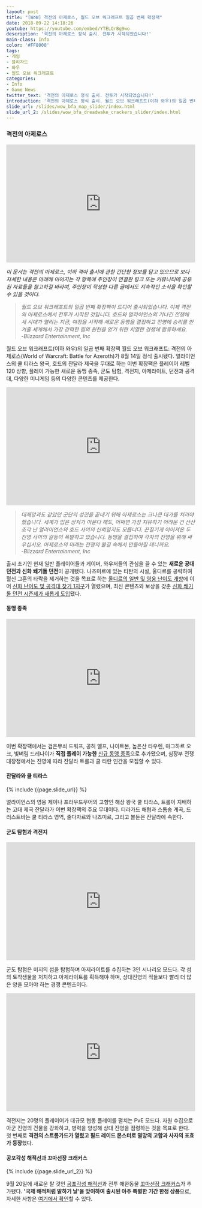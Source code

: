 ```yaml
---
layout: post
title: "[WoW] 격전의 아제로스, 월드 오브 워크래프트 일곱 번째 확장팩"
date: 2018-09-22 14:18:26
youtube: https://youtube.com/embed/YTELOrBg9wo
description: '격전의 아제로스 정식 출시. 전투가 시작되었습니다!'
main-class: Info
color: '#FF8000'
tags:
- 게임
- 블리자드
- 와우
- 월드 오브 워크래프트
categories:
- Info
- Game News
twitter_text: '격전의 아제로스 정식 출시. 전투가 시작되었습니다!'
introduction: '격전의 아제로스 정식 출시. 월드 오브 워크래프트(이하 와우)의 일곱 번째 확장팩 월드 오브 워크래프트: 격전의 아제로스(World of Warcraft: Battle for Azeroth)가 8월 14일 정식 출시됐다. 얼라이언스의 쿨 티라스 왕국, 호드의 잔달라 제국을...'
slide_url: /slides/wow_bfa_map_slider/index.html
slide_url_2: /slides/wow_bfa_dreadwake_crackers_slider/index.html
---
```


### 격전의 아제로스

<iframe width="100%" height="315" src="https://www.youtube.com/embed/YTELOrBg9wo" frameborder="0" allow="accelerometer; autoplay; encrypted-media; gyroscope; picture-in-picture" allowfullscreen></iframe>

*이 문서는 격전의 아제로스, 이하 격아 출시에 관한 간단한 정보를 담고 있으므로 보다 자세한 내용은 아래에 이어지는 각 항목에 주인장이 연결한 링크 또는 커뮤니티에 공유된 자료들을 참고하길 바라며, 주인장이 작성한 다른 글에서도 지속적인 소식을 확인할 수 있을 것이다.*
    
> _월드 오브 워크래프트의 일곱 번째 확장팩이 드디어 출시되었습니다. 이제 격전의 아제로스에서 전투가 시작된 것입니다. 호드와 얼라이언스의 기나긴 전쟁에 새 시대가 열리는 지금, 여정을 시작해 새로운 동맹을 결집하고 진영에 승리를 안겨줄 세계에서 가장 강력한 힘의 원천을 얻기 위한 치열한 경쟁에 합류하세요.<br />-Blizzard Entertainment, Inc_
    
월드 오브 워크래프트(이하 와우)의 일곱 번째 확장팩 월드 오브 워크래프트: 격전의 아제로스(World of Warcraft: Battle for Azeroth)가 8월 14일 정식 출시됐다. 얼라이언스의 쿨 티라스 왕국, 호드의 잔달라 제국을 무대로 하는 이번 확장팩은 플레이어 레벨 120 상향, 플레이 가능한 새로운 동맹 종족, 군도 탐험, 격전지, 아제라이트, 던전과 공격대, 다양한 미니게임 등의 다양한 콘텐츠를 제공한다.
        
<iframe width="100%" height="315" src="https://www.youtube.com/embed/HfC5MUjJQeQ" frameborder="0" allow="accelerometer; autoplay; encrypted-media; gyroscope; picture-in-picture" allowfullscreen></iframe>
        
> _대재앙과도 같았던 군단의 성전을 끝내기 위해 아제로스는 크나큰 대가를 치러야 했습니다. 세계가 입은 상처가 아문다 해도, 어쩌면 가장 치유하기 어려운 건 산산조각 난 얼라이언스와 호드 사이의 신뢰일지도 모릅니다. 끈질기게 이어져온 두 진영 사이의 갈등이 폭발하고 있습니다. 동맹을 결집하여 각자의 진영을 위해 싸우십시오. 아제로스의 미래는 전쟁의 불길 속에서 만들어질 테니까요.<br />-Blizzard Entertainment, Inc_
        
출시 초기인 현재 일반 플레이어들과 게이머, 와우저들의 관심을 끌 수 있는 **새로운 공대 던전과 신화 쐐기돌 던전**이 공개됐다. 나즈미르에 있는 티탄의 시설, 울디르를 공략하여 혈신 그훈의 타락을 제거하는 것을 목표로 하는 [울디르의 일반 및 영웅 난이도 개방](https://worldofwarcraft.com/ko-kr/news/22461362)에 이어 [신화 난이도 및 공격대 찾기 1지구](https://worldofwarcraft.com/ko-kr/news/22483122)가 열렸으며, 최신 콘텐츠와 보상을 갖춘 [신화 쐐기돌 던전 시즌제가 새롭게 도입](https://worldofwarcraft.com/ko-kr/game/pve/leaderboards/garona/siege-of-boralus)됐다.
            
#### 동맹 종족

<iframe width="100%" height="315" src="https://www.youtube.com/embed/FwCPj1IBafQ" frameborder="0" allow="accelerometer; autoplay; encrypted-media; gyroscope; picture-in-picture" allowfullscreen></iframe>

이번 확장팩에서는 검은무쇠 드워프, 공허 엘프, 나이트본, 높은산 타우렌,  마그하르 오크, 빛벼림 드레나이가 **직접 플레이 가능한** [신규 동맹 종족](https://worldofwarcraft.com/ko-kr/battle-for-azeroth/features/allied-races)으로 추가됐으며, 심장부 전쟁 대장정에서는 진영에 따라 잔달라 트롤과 쿨 티란 인간을 모집할 수 있다.
    
#### 잔달라와 쿨 티라스

{% include {{page.slide_url}} %}

얼라이언스의 영웅 제이나 프라우드무어의 고향인 해상 왕국 쿨 티라스, 트롤이 지배하는 고대 제국 잔달라가 이번 확장팩의 주요 무대이다. 티라가드 해협과 스톰송 계곡, 드러스트바는 쿨 티라스 영역, 줄다자르와 나즈미르, 그리고 볼둔은 잔달라에 속한다.
    
#### 군도 탐험과 격전지

<iframe width="100%" height="315" src="https://www.youtube.com/embed/Crr86Kc-ZW0" frameborder="0" allow="accelerometer; autoplay; encrypted-media; gyroscope; picture-in-picture" allowfullscreen></iframe>

군도 탐험은 미지의 섬을 탐험하며 아제라이트를 수집하는 3인 시나리오 모드다. 각 섬의 토착생물을 처치하고 아제라이트를 획득해야 하며, 상대진영의 적들보다 빨리 더 많은 양을 모아야 하는 경쟁 콘텐츠이다.
    
<iframe width="100%" height="315" src="https://www.youtube.com/embed/Oq1ZnrNQ5ug" frameborder="0" allow="accelerometer; autoplay; encrypted-media; gyroscope; picture-in-picture" allowfullscreen></iframe>

격전지는 20명의 플레이어가 대규모 협동 플레이를 펼치는 PvE 모드다. 자원 수집으로 아군 진영의 건물을 강화하고, 병력을 양성해 상대 진영을 점령하는 것을 목표로 한다. 첫 번째로 **격전의 스트롬가드가 열렸고 필드 레이드 몬스터로 멸망의 고함과 사자의 포효가 등장**했다.
    
#### 공포각성 해적선과 꼬마선장 크래커스

{% include {{page.slide_url_2}} %}

9월 20일에 새로운 탈 것인 [공포각성 해적선](https://kr.shop.battle.net/ko-kr/product/world-of-warcraft-mount-dreadwake-gametime-bundle)과 전투 애완동물 [꼬마선장 크래커스](https://kr.shop.battle.net/ko-kr/product/world-of-warcraft-pet-capn-crackers)가 추가됐다. **'국제 해적처럼 말하기 날'을 맞이하여 출시된 아주 특별한 기간 한정 상품**으로, 자세한 사항은 [여기에서 확인](https://worldofwarcraft.com/ko-kr/news/22514561)할 수 있다.